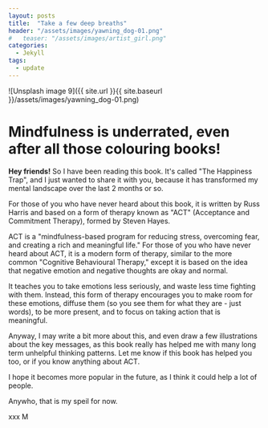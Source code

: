 ```yaml
---
layout: posts
title:  "Take a few deep breaths"
header: "/assets/images/yawning_dog-01.png"
#   teaser: "/assets/images/artist_girl.png"
categories: 
  - Jekyll
tags:
  - update
---
```


<!-- add an image -->
![Unsplash image 9]({{ site.url }}{{ site.baseurl }}/assets/images/yawning_dog-01.png)

<!-- add another image -->
<!-- 
![Unsplash image 10]({{ site.url }}{{ site.baseurl }}/assets/images/horse.jpg)
{: .full} -->

# Mindfulness is underrated, even after all those colouring books!

**Hey friends!** So I have been reading this book. It's called "The Happiness Trap", and I just wanted to share it with you, because it has transformed my mental landscape over the last 2 months or so. 

For those of you who have never heard about this book, it is written by Russ Harris and based on a form of therapy known as "ACT" (Acceptance and Commitment Therapy), formed by Steven Hayes. 

ACT is a "mindfulness-based program for reducing stress, overcoming fear, and creating a rich and meaningful life." For those of you who have never heard about ACT, it is a modern form of therapy, similar to the more common "Cognitive Behavioural Therapy," except it is based on the idea that negative emotion and negative thoughts are okay and normal.

 It teaches you to take emotions less seriously, and waste less time fighting with them. Instead, this form of therapy encourages you to make room for these emotions, diffuse them (so you see them for what they are - just words), to be more present, and to focus on taking action that is meaningful. 

 Anyway, I may write a bit more about this, and even draw a few illustrations about the key messages, as this book really has helped me with many long term unhelpful thinking patterns. Let me know if this book has helped you too, or if you know anything about ACT. 

 I hope it becomes more popular in the future, as I think it could help a lot of people. 

 Anywho, that is my speil for now. 

 xxx M 

